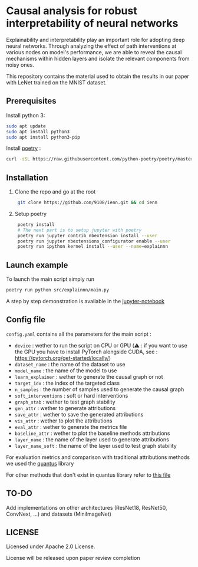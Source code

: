 # Causal analysis for robust interpretability of neural networks

Explainability and interpretability play an important role for adopting deep neural networks. Through analyzing the effect of path interventions at various nodes on model's performance, we are able to reveal the causal mechanisms within hidden layers and isolate the relevant components from noisy ones.

This repository contains the material used to obtain the results in our paper with LeNet trained on the MNIST dataset.
## Prerequisites

Install python 3:

```bash
sudo apt update
sudo apt install python3
sudo apt install python3-pip
```

Install [poetry](https://python-poetry.org/) : 
```bash
curl -sSL https://raw.githubusercontent.com/python-poetry/poetry/master/get-poetry.py | python -
```

## Installation
1. Clone the repo and go at the root
   ```bash
    git clone https://github.com/9108/ienn.git && cd ienn
   ```
2. Setup poetry
   ```bash
    poetry install
    # The next part is to setup jupyter with poetry
    poetry run jupyter contrib nbextension install --user
    poetry run jupyter nbextensions_configurator enable --user
    poetry run ipython kernel install --user --name=explainnn
   ```

## Launch example
To launch the main script simply run 
```bash
poetry run python src/explainnn/main.py
```
A step by step demonstration is available in the [jupyter-notebook](demonstration.ipynb) 
## Config file

`config.yaml` contains all the parameters for the main script :

 - `device` : wether to run the script on CPU or GPU (⚠️ : if you want to use the GPU you have to install PyTorch alongside CUDA, see : https://pytorch.org/get-started/locally/)
 - `dataset_name` : the name of the dataset to use
 - `model_name` : the name of the model to use
 - `learn_explainer` : wether to generate the causal graph or not
 - `target_idx` : the index of the targeted class
 - `n_samples` : the number of samples used to generate the causal graph
 - `soft_interventions` : soft or hard interventions
 - `graph_stab` : wether to test graph stability
 - `gen_attr` : wether to generate attributions
 - `save_attr` : wether to save the generated attributions
 - `vis_attr` : wether to plot the attributions
 - `eval_attr` : wether to generate the metrics file
 - `baseline_attr` : wether to plot the baseline methods attributions
 - `layer_name` : the name of the layer used to generate attributions
 - `layer_name_soft` : the name of the layer used to test graph stability


For evaluation metrics and comparison with traditional attributions methods we used the [quantus](https://github.com/understandable-machine-intelligence-lab/Quantus) library

For other methods that don't exist in quantus library refer to [this file](src/explainnn/baseline_att.py)

## TO-DO

Add implementations on other architectures (ResNet18, ResNet50, ConvNext, ...) and datasets (MiniImageNet)

## LICENSE 
Licensed under Apache 2.0 License.

License will be released upon paper review completion
